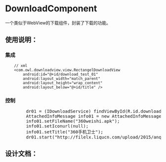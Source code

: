# DownloadComponent
一个类似于WebView的下载组件，封装了下载的功能。

## 使用说明：

### 集成

<!--xml代码-->
		// xml
        <com.owl.downloadview.view.RectangelDownloadView
            android:id="@+id/download_test_01"
            android:layout_width="match_parent"
            android:layout_height="wrap_content"
            android:layout_below="@+id/title" />

### 控制

<pre class="brush: java; gutter: true;">
     	dr01 = (IDownloadService) findViewById(R.id.download_test_01);
        AttachedInfoMessage info01 = new AttachedInfoMessage();
        info01.setFileName("360weishi.apk");
        info01.setIconurl(null);
        info01.setTitle("360手机卫士");
        dr01.start("http://filelx.liqucn.com/upload/2015/anquan/360MobileSafe.ptada", info01);
</pre>




## 设计文档：
